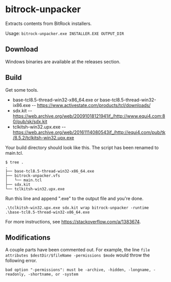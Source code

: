 # bitrock-unpacker
Extracts contents from BitRock installers.

Usage: `bitrock-unpacker.exe INSTALLER.EXE OUTPUT_DIR`

## Download

Windows binaries are available at the releases section.

## Build

Get some tools.

* base-tcl8.5-thread-win32-x86_64.exe or base-tcl8.5-thread-win32-ix86.exe -- https://www.activestate.com/products/tcl/downloads/
* sdx.kit -- https://web.archive.org/web/20091018121941if_/http://www.equi4.com:80/pub/sk/sdx.kit
* tclkitsh-win32.upx.exe -- https://web.archive.org/web/20161114080543if_/http://equi4.com/pub/tk/8.5.2/tclkitsh-win32.upx.exe

Your build directory should look like this. The script has been renamed to main.tcl.
```
$ tree .
.
├── base-tcl8.5-thread-win32-x86_64.exe
├── bitrock-unpacker.vfs
│   └── main.tcl
├── sdx.kit
└── tclkitsh-win32.upx.exe
```

Run this line and append ".exe" to the output file and you're done.
```
.\tclkitsh-win32.upx.exe sdx.kit wrap bitrock-unpacker -runtime .\base-tcl8.5-thread-win32-x86_64.exe
```

For more instructions, see <https://stackoverflow.com/a/1383674>.

## Modifications
A couple parts have been commented out. For example, the line `file attributes $destDir/$fileName -permissions $mode` would throw the following error.
```
bad option "-permissions": must be -archive, -hidden, -longname, -readonly, -shortname, or -system
```
